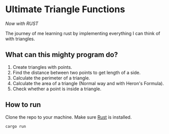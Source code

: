 # Ultimate Triangle Functions
_Now with RUST_

The journey of me learning rust by implementing everything I can think of with triangles.

## What can this mighty program do?

1. Create triangles with points.
2. Find the distance between two points to get length of a side.
3. Calculate the perimeter of a triangle.
4. Calculate the area of a triangle (Normal way and with Heron's Formula).
5. Check whether a point is inside a triangle.

## How to run

Clone the repo to your machine. Make sure [Rust](rust-lang.org) is installed.

```sh
cargo run
```